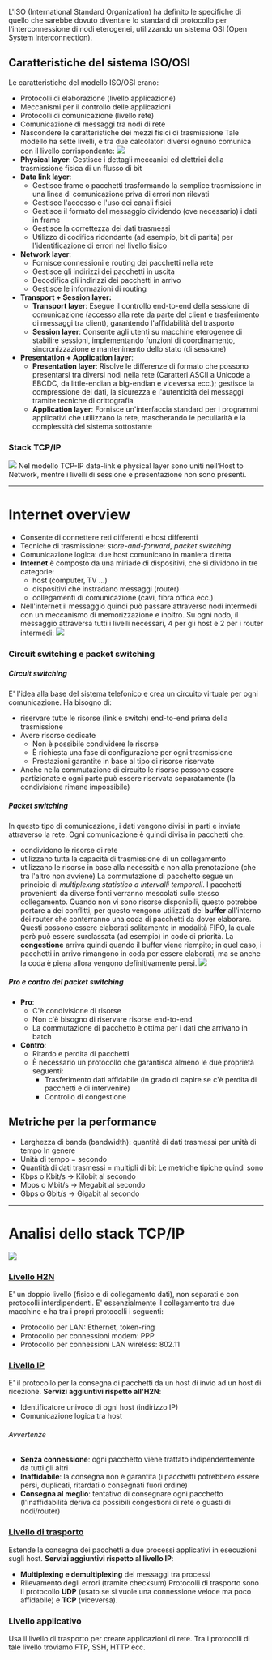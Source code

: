 L'ISO (International Standard Organization) ha definito le specifiche di quello che sarebbe dovuto diventare lo standard di protocollo per l'interconnessione di nodi eterogenei, utilizzando un sistema OSI (Open System Interconnection).
## Caratteristiche del sistema ISO/OSI
Le caratteristiche del modello ISO/OSI erano:
- Protocolli di elaborazione (livello applicazione) 
- Meccanismi per il controllo delle applicazioni 
- Protocolli di comunicazione (livello rete) 
- Comunicazione di messaggi tra nodi di rete 
- Nascondere le caratteristiche dei mezzi fisici di trasmissione
Tale modello ha sette livelli, e tra due calcolatori diversi ognuno comunica con il livello corrispondente:
![](Images/Pasted%20image%2020250424161025.png)
- **Physical layer**: Gestisce i dettagli meccanici ed elettrici della trasmissione fisica di un flusso di bit
- **Data link layer**: 
	- Gestisce frame o pacchetti trasformando la semplice trasmissione in una linea di comunicazione priva di errori non rilevati
	- Gestisce l'accesso e l'uso dei canali fisici
	- Gestisce il formato del messaggio dividendo (ove necessario) i dati in frame
	- Gestisce la correttezza dei dati trasmessi
	- Utilizzo di codifica ridondante (ad esempio, bit di parità) per l'identificazione di errori nel livello fisico
- **Network layer**: 
	- Fornisce connessioni e routing dei pacchetti nella rete 
	- Gestisce gli indirizzi dei pacchetti in uscita 
	- Decodifica gli indirizzi dei pacchetti in arrivo 
	- Gestisce le informazioni di routing
- **Transport + Session layer:** 
	- **Transport layer**: Esegue il controllo end-to-end della sessione di comunicazione (accesso alla rete da parte del client e trasferimento di messaggi tra client), garantendo l'affidabilità del trasporto
	- **Session layer**: Consente agli utenti su macchine eterogenee di stabilire sessioni, implementando funzioni di coordinamento, sincronizzazione e mantenimento dello stato (di sessione)
- **Presentation + Application layer**: 
	- **Presentation layer**: Risolve le differenze di formato che possono presentarsi tra diversi nodi nella rete (Caratteri ASCII a Unicode a EBCDC, da little-endian a big-endian e viceversa ecc.); gestisce la compressione dei dati, la sicurezza e l'autenticità dei messaggi tramite tecniche di crittografia
	- **Application layer**: Fornisce un'interfaccia standard per i programmi applicativi che utilizzano la rete, mascherando le peculiarità e la complessità del sistema sottostante
### Stack TCP/IP
![](Images/Pasted%20image%2020250424161659.png)
Nel modello TCP-IP data-link e physical layer sono uniti nell’Host to Network, mentre i livelli di sessione e presentazione non sono presenti.

---
# Internet overview
- Consente di connettere reti differenti e host differenti
- Tecniche di trasmissione: *store-and-forward*, *packet switching*
- Comunicazione logica: due host comunicano in maniera diretta
- **Internet** è composto da una miriade di dispositivi, che si dividono in tre categorie:
	- host (computer, TV …)
	- dispositivi che instradano messaggi (router)
	- collegamenti di comunicazione (cavi, fibra ottica ecc.)
- Nell'internet il messaggio quindi può passare attraverso nodi intermedi con un meccanismo di memorizzazione e inoltro. Su ogni nodo, il messaggio attraversa tutti i livelli necessari, 4 per gli host e 2 per i router intermedi:
![](Images/Pasted%20image%2020250424162256.png)
### Circuit switching e packet switching
##### Circuit switching
E' l'idea alla base del sistema telefonico e crea un circuito virtuale per ogni comunicazione. Ha bisogno di:
- riservare tutte le risorse (link e switch) end-to-end prima della trasmissione
- Avere risorse dedicate
	- Non è possibile condividere le risorse
	- È richiesta una fase di configurazione per ogni trasmissione
	- Prestazioni garantite in base al tipo di risorse riservate
- Anche nella commutazione di circuito le risorse possono essere partizionate e ogni parte può essere riservata separatamente (la condivisione rimane impossibile)
##### Packet switching
In questo tipo di comunicazione, i dati vengono divisi in parti e inviate attraverso la rete. Ogni comunicazione è quindi divisa in pacchetti che:
- condividono le risorse di rete
- utilizzano tutta la capacità di trasmissione di un collegamento
- utilizzano le risorse in base alla necessità e non alla prenotazione (che tra l'altro non avviene)
La commutazione di pacchetto segue un principio di *multiplexing statistico a intervalli temporali*. I pacchetti provenienti da diverse fonti verranno mescolati sullo stesso collegamento. Quando non vi sono risorse disponibili, questo potrebbe portare a dei conflitti, per questo vengono utilizzati dei **buffer** all'interno dei router che conterranno una coda di pacchetti da dover elaborare. Questi possono essere elaborati solitamente in modalità FIFO, la quale però può essere surclassata (ad esempio) in code di priorità.
La **congestione** arriva quindi quando il buffer viene riempito; in quel caso, i pacchetti in arrivo rimangono in coda per essere elaborati, ma se anche la coda è piena allora vengono definitivamente persi.
![](Images/Pasted%20image%2020250424163243.png)
##### Pro e contro del packet switching
- **Pro**: 
	- C'è condivisione di risorse 
	- Non c'è bisogno di riservare risorse end-to-end 
	- La commutazione di pacchetto è ottima per i dati che arrivano in batch
- **Contro**:
	- Ritardo e perdita di pacchetti 
	- È necessario un protocollo che garantisca almeno le due proprietà seguenti:
		- Trasferimento dati affidabile (in grado di capire se c'è perdita di pacchetti e di intervenire)
		- Controllo di congestione
## Metriche per la performance
- Larghezza di banda (bandwidth): quantità di dati trasmessi per unità di tempo
In genere
- Unità di tempo = secondo 
- Quantità di dati trasmessi = multipli di bit 
Le metriche tipiche quindi sono 
- Kbps o Kbit/s → Kilobit al secondo 
- Mbps o Mbit/s → Megabit al secondo 
- Gbps o Gbit/s → Gigabit al secondo
---
# Analisi dello stack TCP/IP
![](Images/Pasted%20image%2020250424163912.png)
### [Livello H2N](02.%20Livello%20host%20to%20network.md)
E' un doppio livello (fisico e di collegamento dati), non separati e con protocolli interdipendenti. E' essenzialmente il collegamento tra due macchine e ha tra i propri protocolli i seguenti:
- Protocollo per LAN: Ethernet, token-ring
- Protocollo per connessioni modem: PPP 
- Protocollo per connessioni LAN wireless: 802.11
### [Livello IP](03.%20Livello%20IP.md)
E' il protocollo per la consegna di pacchetti da un host di invio ad un host di ricezione.
**Servizi aggiuntivi rispetto all'H2N**:
- Identificatore univoco di ogni host (indirizzo IP)
- Comunicazione logica tra host
###### Avvertenze
- **Senza connessione**: ogni pacchetto viene trattato indipendentemente da tutti gli altri
- **Inaffidabile**: la consegna non è garantita (i pacchetti potrebbero essere persi, duplicati, ritardati o consegnati fuori ordine)
- **Consegna al meglio**: tentativo di consegnare ogni pacchetto (l'inaffidabilità deriva da possibili congestioni di rete o guasti di nodi/router)
### [Livello di trasporto](04.%20Livello%20di%20trasporto.md)
Estende la consegna dei pacchetti a due processi applicativi in esecuzioni sugli host.
**Servizi aggiuntivi rispetto al livello IP**:
- **Multiplexing e demultiplexing** dei messaggi tra processi
- Rilevamento degli errori (tramite checksum)
Protocolli di trasporto sono il protocollo **UDP** (usato se si vuole una connessione veloce ma poco affidabile) e **TCP** (viceversa).
### Livello applicativo
Usa il livello di trasporto per creare applicazioni di rete. Tra i protocolli di tale livello troviamo FTP, SSH, HTTP ecc.